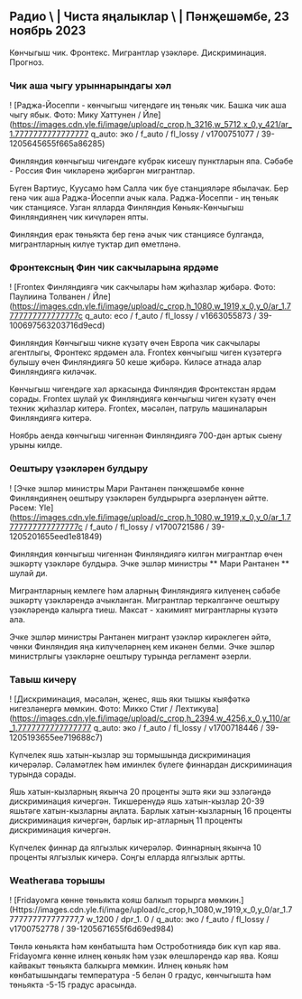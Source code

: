 ## Радио \ | Чиста яңалыклар \ | Пәнҗешәмбе, 23 ноябрь 2023

Көнчыгыш чик. Фронтекс. Мигрантлар үзәкләре. Дискриминация. Прогноз.

### Чик аша чыгу урыннарындагы хәл

! [Раджа-Йосеппи - көнчыгыш чигендәге иң төньяк чик. Башка чик аша чыгу ябык. Фото: Мику Хаттунен / Йле] (https://images.cdn.yle.fi/image/upload/c_crop,h_3216,w_5712,x_0,y_421/ar_1.7777777777777777 q_auto: эко / f_auto / fl_lossy / v1700751077 / 39-1205645655f665a86285)

Финляндия көнчыгыш чигендәге күбрәк кисешү пунктларын япа. Сәбәбе - Россия Фин чикләренә җибәргән мигрантлар.

Бүген Вартиус, Куусамо һәм Салла чик буе станцияләре ябылачак. Бер генә чик аша Раджа-Йосеппи ачык кала. Раджа-Йосеппи - иң төньяк чик станциясе. Узган ялларда Финляндия Көньяк-Көнчыгыш Финляндиянең чик кичүләрен япты.

Финляндия ерак төньякта бер генә ачык чик станциясе булганда, мигрантларның килүе туктар дип өметләнә.

### Фронтексның Фин чик сакчыларына ярдәме

! [Frontex Финляндиягә чик сакчылары һәм җиһазлар җибәрә. Фото: Паулиина Толванен / Йле] (https://images.cdn.yle.fi/image/upload/c_crop,h_1080,w_1919,x_0,y_0/ar_1.7777777777777777c q_auto: eco / f_auto / fl_lossy / v1663055873 / 39-100697563203716d9ecd)

Финляндия Көнчыгыш чикне күзәтү өчен Европа чик сакчылары агентлыгы, Фронтекс ярдәмен ала. Frontex көнчыгыш чиген күзәтергә булышу өчен Финляндиягә 50 кеше җибәрә. Киләсе атнада алар Финляндиягә киләчәк.

Көнчыгыш чигендәге хәл аркасында Финляндия Фронтекстан ярдәм сорады. Frontex шулай ук Финляндиягә көнчыгыш чиген күзәтү өчен техник җиһазлар китерә. Frontex, мәсәлән, патруль машиналарын Финляндиягә китерә.

Ноябрь аенда көнчыгыш чигеннән Финляндиягә 700-дән артык сыену урыны килде.

### Оештыру үзәкләрен булдыру

! [Эчке эшләр министры Мари Рантанен пәнҗешәмбе көнне Финляндиянең оештыру үзәкләрен булдырырга әзерләнүен әйтте. Рәсем: Yle] (https://images.cdn.yle.fi/image/upload/c_crop,h_1080,w_1919,x_0,y_0/ar_1.7777777777777777c / f_auto / fl_lossy / v1700721586 / 39-1205201655eed1e81849)

Финляндия көнчыгыш чигеннән Финляндиягә килгән мигрантлар өчен эшкәртү үзәкләре булдыра. Эчке эшләр министры ** Мари Рантанен ** шулай ди.

Мигрантларның кемлеге һәм аларның Финляндиягә килүенең сәбәбе эшкәртү үзәкләрендә ачыкланган. Мигрантлар теркәлгәнче оештыру үзәкләрендә калырга тиеш. Максат - хакимият мигрантларны күзәтә ала.

Эчке эшләр министры Рантанен мигрант үзәкләр кирәклеген әйтә, чөнки Финляндия яңа килүчеләрнең кем икәнен белми. Эчке эшләр министрлыгы үзәкләрне оештыру турында регламент әзерли.

### Тавыш кичерү

! [Дискриминация, мәсәлән, җенес, яшь яки тышкы кыяфәткә нигезләнергә мөмкин. Фото: Микко Стиг / Лехтикува] (https://images.cdn.yle.fi/image/upload/c_crop,h_2394,w_4256,x_0,y_110/ar_1.7777777777777777 q_auto: эко / f_auto / fl_lossy / v1700718446 / 39-1205193655ee719688c7)

Күпчелек яшь хатын-кызлар эш тормышында дискриминация кичерәләр. Сәламәтлек һәм иминлек бүлеге финнардан дискриминация турында сорады.

Яшь хатын-кызларның якынча 20 проценты эштә яки эш эзләгәндә дискриминация кичергән. Тикшеренүдә яшь хатын-кызлар 20-39 яшьтәге хатын-кызларны аңлата. Барлык хатын-кызларның 16 проценты дискриминация кичергән, барлык ир-атларның 11 проценты дискриминация кичергән.

Күпчелек финнар да ялгызлык кичерәләр. Финнарның якынча 10 проценты ялгызлык кичерә. Соңгы елларда ялгызлык артты.

### Weatherава торышы

! [Fridayомга көнне төньякта кояш балкып торырга мөмкин.] (Https://images.cdn.yle.fi/image/upload/c_crop,h_1080,w_1919,x_0,y_0/ar_1.7777777777777777,7 w_1200 / dpr_1. 0 / q_auto: эко / f_auto / fl_lossy / v1700752778 / 39-1205671655f6d69ed984)

Төнлә көньякта һәм көнбатышта һәм Остроботниядә бик күп кар ява. Fridayомга көнне илнең көньяк һәм үзәк өлешләрендә кар ява. Кояш кайвакыт төньякта балкырга мөмкин. Илнең көньяк һәм көнбатышындагы температура -5 белән 0 градус, көнчыгышта һәм төньякта -5-15 градус арасында.